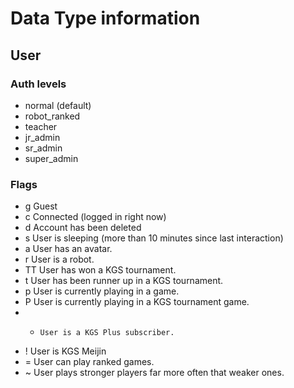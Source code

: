 # Data Type information

## User

### Auth levels

* normal (default)
* robot_ranked
* teacher
* jr_admin
* sr_admin
* super_admin

### Flags

* g 	Guest
* c 	Connected (logged in right now)
* d 	Account has been deleted
* s 	User is sleeping (more than 10 minutes since last interaction)
* a 	User has an avatar.
* r 	User is a robot.
* TT 	User has won a KGS tournament.
* t 	User has been runner up in a KGS tournament.
* p 	User is currently playing in a game.
* P 	User is currently playing in a KGS tournament game.
* * 	User is a KGS Plus subscriber.
* ! 	User is KGS Meijin
* = 	User can play ranked games.
* ~ 	User plays stronger players far more often that weaker ones.
